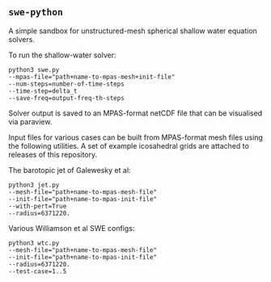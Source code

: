 ## `swe-python`

A simple sandbox for unstructured-mesh spherical shallow water equation solvers.

To run the shallow-water solver:

    python3 swe.py 
    --mpas-file="path+name-to-mpas-mesh+init-file"
    --num-steps=number-of-time-steps 
    --time-step=delta_t 
    --save-freq=output-freq-th-steps

Solver output is saved to an MPAS-format netCDF file that can be visualised via
paraview.

Input files for various cases can be built from MPAS-format mesh files using the 
following utilities. A set of example icosahedral grids are attached to releases
of this repository. 

The barotopic jet of Galewesky et al:

    python3 jet.py
    --mesh-file="path+name-to-mpas-mesh-file"
    --init-file="path+name-to-mpas-init-file"
    --with-pert=True
    --radius=6371220.

Various Williamson et al SWE configs:

    python3 wtc.py
    --mesh-file="path+name-to-mpas-mesh-file"
    --init-file="path+name-to-mpas-init-file"
    --radius=6371220.
    --test-case=1..5

